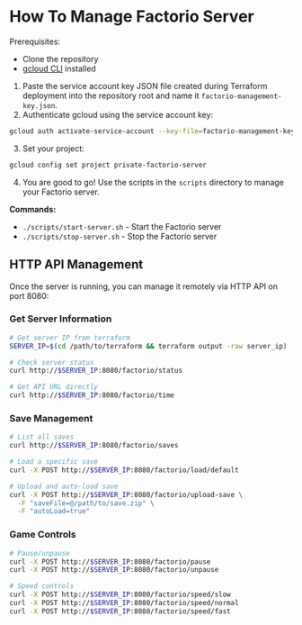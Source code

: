# How To Manage Factorio Server

Prerequisites:

- Clone the repository
- [gcloud CLI](https://cloud.google.com/sdk/docs/install) installed

1. Paste the service account key JSON file created during Terraform deployment into the repository root and name it
   `factorio-management-key.json`.
2. Authenticate gcloud using the service account key:

```bash
gcloud auth activate-service-account --key-file=factorio-management-key.json
```

3. Set your project:

```bash
gcloud config set project private-factorio-server
```

4. You are good to go! Use the scripts in the `scripts` directory to manage your Factorio server.

**Commands:**

- `./scripts/start-server.sh` - Start the Factorio server  
- `./scripts/stop-server.sh` - Stop the Factorio server

## HTTP API Management

Once the server is running, you can manage it remotely via HTTP API on port 8080:

### Get Server Information
```bash
# Get server IP from terraform
SERVER_IP=$(cd /path/to/terraform && terraform output -raw server_ip)

# Check server status
curl http://$SERVER_IP:8080/factorio/status

# Get API URL directly  
curl http://$SERVER_IP:8080/factorio/time
```

### Save Management
```bash
# List all saves
curl http://$SERVER_IP:8080/factorio/saves

# Load a specific save
curl -X POST http://$SERVER_IP:8080/factorio/load/default

# Upload and auto-load save
curl -X POST http://$SERVER_IP:8080/factorio/upload-save \
  -F "saveFile=@/path/to/save.zip" \
  -F "autoLoad=true"
```

### Game Controls
```bash
# Pause/unpause
curl -X POST http://$SERVER_IP:8080/factorio/pause
curl -X POST http://$SERVER_IP:8080/factorio/unpause

# Speed controls
curl -X POST http://$SERVER_IP:8080/factorio/speed/slow
curl -X POST http://$SERVER_IP:8080/factorio/speed/normal
curl -X POST http://$SERVER_IP:8080/factorio/speed/fast
```
